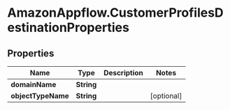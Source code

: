 # AmazonAppflow.CustomerProfilesDestinationProperties

## Properties

Name | Type | Description | Notes
------------ | ------------- | ------------- | -------------
**domainName** | **String** |  | 
**objectTypeName** | **String** |  | [optional] 


